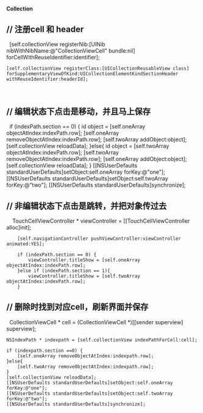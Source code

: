 #### Collection

## // 注册cell 和 header

    [self.collectionView registerNib:[UINib nibWithNibName:@"CollectionViewCell" bundle:nil] forCellWithReuseIdentifier:identifier];

    [self.collectionView registerClass:[UICollectionReusableView class] forSupplementaryViewOfKind:UICollectionElementKindSectionHeader withReuseIdentifier:headerId];
    
## // 编辑状态下点击是移动，并且马上保存

    if (indexPath.section == 0) {
            id  object = [self.oneArray objectAtIndex:indexPath.row];
            [self.oneArray removeObjectAtIndex:indexPath.row];
            [self.twoArray addObject:object];
            [self.collectionView reloadData];
        }else{
            id object = [self.twoArray objectAtIndex:indexPath.row];
            [self.twoArray removeObjectAtIndex:indexPath.row];
            [self.oneArray addObject:object];
            [self.collectionView reloadData];
        }
        [[NSUserDefaults standardUserDefaults]setObject:self.oneArray forKey:@"one"];
        [[NSUserDefaults standardUserDefaults]setObject:self.twoArray forKey:@"two"];
        [[NSUserDefaults standardUserDefaults]synchronize];
    
## // 非编辑状态下点击是跳转，并把对象传过去

     TouchCellViewController * viewController = [[TouchCellViewController alloc]init];
     
        [self.navigationController pushViewController:viewController animated:YES];
        
        if (indexPath.section == 0) {
            viewController.titleShow = [self.oneArray objectAtIndex:indexPath.row];
        }else if (indexPath.section == 1){
            viewController.titleShow = [self.twoArray objectAtIndex:indexPath.row];
        }

## // 删除时找到对应cell，刷新界面并保存
    CollectionViewCell * cell = (CollectionViewCell *)[[sender superview] superview];
    
    NSIndexPath * indexpath = [self.collectionView indexPathForCell:cell];
    
    if (indexpath.section ==0) {
        [self.oneArray removeObjectAtIndex:indexpath.row];
    }else{
        [self.twoArray removeObjectAtIndex:indexpath.row];
    }
    [self.collectionView reloadData];
    [[NSUserDefaults standardUserDefaults]setObject:self.oneArray forKey:@"one"];
    [[NSUserDefaults standardUserDefaults]setObject:self.twoArray forKey:@"two"];
    [[NSUserDefaults standardUserDefaults]synchronize];












